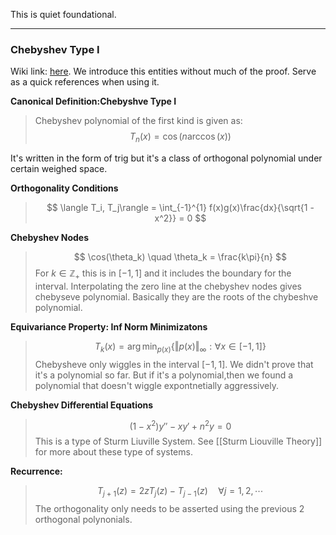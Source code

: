This is quiet foundational. 

---
### **Chebyshev Type I**

Wiki link: [here](https://en.wikipedia.org/wiki/Chebyshev_polynomials). We introduce this entities without much of the proof. Serve as a quick references when using it. 

**Canonical Definition:Chebyshve Type I** 

> Chebyshev polynomial of the first kind is given as: 
> $$T_n(x) = \cos(n\arccos(x))$$

It's written in the form of trig but it's a class of orthogonal polynomial under certain weighed space. 

**Orthogonality Conditions**
> $$
> \langle T_i, T_j\rangle = \int_{-1}^{1} f(x)g(x)\frac{dx}{\sqrt{1 - x^2}} = 0
> $$

**Chebyshev Nodes**

> $$
> \cos(\theta_k) \quad \theta_k = \frac{k\pi}{n}
> $$
> For $k \in \mathbb{Z}_+$ this is in $[-1, 1]$ and it includes the boundary for the interval. 
> Interpolating the zero line at the chebyshev nodes gives chebyseve polynomial. Basically they are the roots of the chybeshve polynomial. 

**Equivariance Property: Inf Norm Minimizatons**

> $$
> T_k(x) = \arg\min_{p(x)}
> \left\lbrace
>     \Vert p(x) \Vert_\infty: \forall x \in [-1, 1]
> \right\rbrace
> $$
> Chebysheve only wiggles in the interval $[-1, 1]$. We didn't prove that it's a polynomial so far. But if it's a polynomial,then we found a polynomial that doesn't wiggle expontnetially aggressively. 


**Chebyshev Differential Equations**

> $$
> (1 - x^2)y'' - x y' + n^2y = 0
> $$
> This is a type of  Sturm Liuville System. See [[Sturm Liouville Theory]] for more about these type of systems. 


**Recurrence:**

> $$
> T_{j + 1}(z)  = 2zT_j(z) - T_{j - 1}(z) \quad \forall j = 1, 2, \cdots
> $$
> The orthogonality only needs to be asserted using the previous 2 orthogonal polynonials. 
